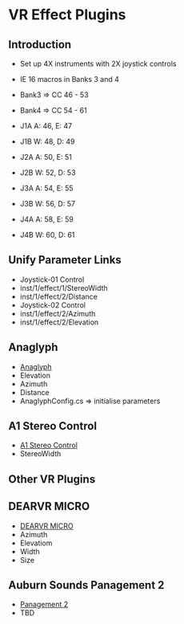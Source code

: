 # VR Effect Plugins

## Introduction

- Set up 4X instruments with 2X joystick controls
- IE 16 macros in Banks 3 and 4

- Bank3 => CC 46 - 53
- Bank4 => CC 54 - 61

- J1A A: 46, E: 47
- J1B W: 48, D: 49

- J2A A: 50, E: 51
- J2B W: 52, D: 53

- J3A A: 54, E: 55
- J3B W: 56, D: 57

- J4A A: 58, E: 59
- J4B W: 60, D: 61

## Unify Parameter Links

- Joystick-01 Control
- inst/1/effect/1/StereoWidth
- inst/1/effect/2/Distance
- Joystick-02 Control
- inst/1/effect/2/Azimuth
- inst/1/effect/2/Elevation

## Anaglyph

- [Anaglyph](http://anaglyph.dalembert.upmc.fr/index.html)
- Elevation
- Azimuth
- Distance
- AnaglyphConfig.cs => initialise parameters

## A1 Stereo Control

- [A1 Stereo Control](https://a1audio.alexhilton.net/a1stereocontrol)
- StereoWidth

## Other VR Plugins

## DEARVR MICRO

- [DEARVR MICRO](https://www.dearvr.com/products/dearvr-micro)
- Azimuth
- Elevatiom
- Width
- Size
  
## Auburn Sounds Panagement 2

- [Panagement 2](https://www.auburnsounds.com/products/Panagement.html)
- TBD

